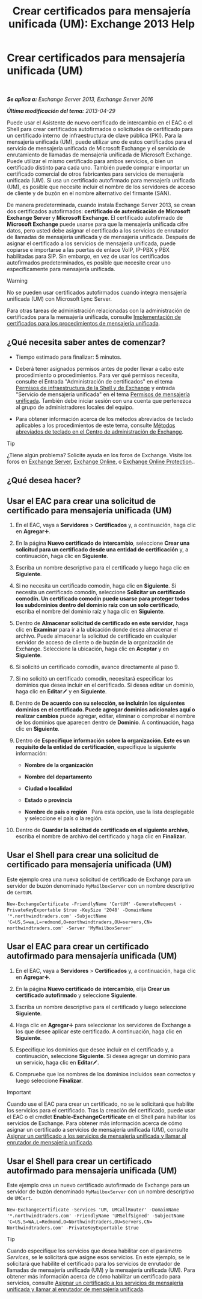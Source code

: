﻿---
title: 'Crear certificados para mensajería unificada (UM): Exchange 2013 Help'
TOCTitle: Crear certificados para mensajería unificada (UM)
ms:assetid: 66807ee7-3d3f-482d-a3ac-d4e9baca3271
ms:mtpsurl: https://technet.microsoft.com/es-es/library/Dn205141(v=EXCHG.150)
ms:contentKeyID: 54652434
ms.date: 04/23/2018
mtps_version: v=EXCHG.150
ms.translationtype: HT
---

# Crear certificados para mensajería unificada (UM)

 

_**Se aplica a:** Exchange Server 2013, Exchange Server 2016_

_**Última modificación del tema:** 2013-04-29_

Puede usar el Asistente de nuevo certificado de intercambio en el EAC o el Shell para crear certificados autofirmados o solicitudes de certificado para un certificado interno de infraestructura de clave pública (PKI). Para la mensajería unificada (UM), puede utilizar uno de estos certificados para el servicio de mensajería unificada de Microsoft Exchange y el servicio de enrutamiento de llamadas de mensajería unificada de Microsoft Exchange. Puede utilizar el mismo certificado para ambos servicios, o bien un certificado distinto para cada uno. También puede comprar e importar un certificado comercial de otros fabricantes para servicios de mensajería unificada (UM). Si usa un certificado autofirmado para mensajería unificada (UM), es posible que necesite incluir el nombre de los servidores de acceso de cliente y de buzón en el nombre alternativo del firmante (SAN).

De manera predeterminada, cuando instala Exchange Server 2013, se crean dos certificados autofirmados: **certificado de autenticación de Microsoft Exchange Server** y **Microsoft Exchange**. El certificado autofirmado de **Microsoft Exchange** puede usarse para que la mensajería unificada cifre datos, pero usted debe asignar el certificado a los servicios de enrutador de llamadas de mensajería unificada y de mensajería unificada. Después de asignar el certificado a los servicios de mensajería unificada, puede copiarse e importarse a las puertas de enlace VoIP, IP-PBX y PBX habilitadas para SIP. Sin embargo, en vez de usar los certificados autofirmados predeterminados, es posible que necesite crear uno específicamente para mensajería unificada.


> [!WARNING]
> No se pueden usar certificados autofirmados cuando integra mensajería unificada (UM) con Microsoft Lync Server.



Para otras tareas de administración relacionadas con la administración de certificados para la mensajería unificada, consulte [Implementación de certificados para los procedimientos de mensajería unificada](deploying-certificates-for-um-procedures-exchange-2013-help.md).

## ¿Qué necesita saber antes de comenzar?

  - Tiempo estimado para finalizar: 5 minutos.

  - Deberá tener asignados permisos antes de poder llevar a cabo este procedimiento o procedimientos. Para ver qué permisos necesita, consulte el Entrada "Administración de certificados" en el tema [Permisos de infraestructura de la Shell y de Exchange](exchange-and-shell-infrastructure-permissions-exchange-2013-help.md) y entrada "Servicio de mensajería unificada" en el tema [Permisos de mensajería unificada](unified-messaging-permissions-exchange-2013-help.md). También debe iniciar sesión con una cuenta que pertenezca al grupo de administradores locales del equipo.

  - Para obtener información acerca de los métodos abreviados de teclado aplicables a los procedimientos de este tema, consulte [Métodos abreviados de teclado en el Centro de administración de Exchange](keyboard-shortcuts-in-the-exchange-admin-center-exchange-online-protection-help.md).


> [!TIP]
> ¿Tiene algún problema? Solicite ayuda en los foros de Exchange. Visite los foros en <A href="https://go.microsoft.com/fwlink/p/?linkid=60612">Exchange Server</A>, <A href="https://go.microsoft.com/fwlink/p/?linkid=267542">Exchange Online</A>, o <A href="https://go.microsoft.com/fwlink/p/?linkid=285351">Exchange Online Protection</A>..



## ¿Qué desea hacer?

## Usar el EAC para crear una solicitud de certificado para mensajería unificada (UM)

1.  En el EAC, vaya a **Servidores** \> **Certificados** y, a continuación, haga clic en **Agregar**![Agregar icono](images/JJ218640.c1e75329-d6d7-4073-a27d-498590bbb558(EXCHG.150).gif "Agregar icono").

2.  En la página **Nuevo certificado de intercambio**, seleccione **Crear una solicitud para un certificado desde una entidad de certificación** y, a continuación, haga clic en **Siguiente**.

3.  Escriba un nombre descriptivo para el certificado y luego haga clic en **Siguiente**.

4.  Si no necesita un certificado comodín, haga clic en **Siguiente**. Si necesita un certificado comodín, seleccione **Solicitar un certificado comodín. Un certificado comodín puede usarse para proteger todos los subdominios dentro del dominio raíz con un solo certificado**, escriba el nombre del dominio raíz y haga clic en **Siguiente**.

5.  Dentro de **Almacenar solicitud de certificado en este servidor**, haga clic en **Examinar** para ir a la ubicación donde desea almacenar el archivo. Puede almacenar la solicitud de certificado en cualquier servidor de acceso de cliente o de buzón de la organización de Exchange. Seleccione la ubicación, haga clic en **Aceptar** y en **Siguiente**.

6.  Si solicitó un certificado comodín, avance directamente al paso 9.

7.  Si no solicitó un certificado comodín, necesitará especificar los dominios que desea incluir en el certificado. Si desea editar un dominio, haga clic en **Editar**![Icono Editar](images/Bb124582.6f53ccb2-1f13-4c02-bea0-30690e6ea71d(EXCHG.150).gif "Icono Editar") y en **Siguiente**.

8.  Dentro de **De acuerdo con su selección, se incluirán los siguientes dominios en el certificado. Puede agregar dominios adicionales aquí o realizar cambios** puede agregar, editar, eliminar o comprobar el nombre de los dominios que aparecen dentro de **Dominio**. A continuación, haga clic en **Siguiente**.

9.  Dentro de **Especifique información sobre la organización. Este es un requisito de la entidad de certificación**, especifique la siguiente información:
    
      - **Nombre de la organización**
    
      - **Nombre del departamento**
    
      - **Ciudad o localidad**
    
      - **Estado o provincia**
    
      - **Nombre de país o región**   Para esta opción, use la lista desplegable y seleccione el país o la región.

10. Dentro de **Guardar la solicitud de certificado en el siguiente archivo**, escriba el nombre de archivo del certificado y haga clic en **Finalizar**.

## Usar el Shell para crear una solicitud de certificado para mensajería unificada (UM)

Este ejemplo crea una nueva solicitud de certificado de Exchange para un servidor de buzón denominado `MyMailboxServer` con un nombre descriptivo de `CertUM`.

    New-ExchangeCertificate -FriendlyName 'CertUM' -GenerateRequest -PrivateKeyExportable $true -KeySize '2048' -DomainName '*.northwindtraders.com' -SubjectName 'C=US,S=wa,L=redmond,O=northwindtraders,OU=servers,CN= northwindtraders.com' -Server 'MyMailboxServer'

## Usar el EAC para crear un certificado autofirmado para mensajería unificada (UM)

1.  En el EAC, vaya a **Servidores** \> **Certificados** y, a continuación, haga clic en **Agregar**![Agregar icono](images/JJ218640.c1e75329-d6d7-4073-a27d-498590bbb558(EXCHG.150).gif "Agregar icono").

2.  En la página **Nuevo certificado de intercambio**, elija **Crear un certificado autofirmado** y seleccione **Siguiente**.

3.  Escriba un nombre descriptivo para el certificado y luego seleccione **Siguiente**.

4.  Haga clic en **Agregar**![Agregar icono](images/JJ218640.c1e75329-d6d7-4073-a27d-498590bbb558(EXCHG.150).gif "Agregar icono") para seleccionar los servidores de Exchange a los que desee aplicar este certificado. A continuación, haga clic en **Siguiente**.

5.  Especifique los dominios que desee incluir en el certificado y, a continuación, seleccione **Siguiente**. Si desea agregar un dominio para un servicio, haga clic en **Editar**![Icono Editar](images/Bb124582.6f53ccb2-1f13-4c02-bea0-30690e6ea71d(EXCHG.150).gif "Icono Editar").

6.  Compruebe que los nombres de los dominios incluidos sean correctos y luego seleccione **Finalizar**.


> [!IMPORTANT]
> Cuando use el EAC para crear un certificado, no se le solicitará que habilite los servicios para el certificado. Tras la creación del certificado, puede usar el EAC o el cmdlet <STRONG>Enable-ExchangeCertificate</STRONG> en el Shell para habilitar los servicios de Exchange. Para obtener más información acerca de cómo asignar un certificado a servicios de mensajería unificada (UM), consulte <A href="assign-a-certificate-to-the-um-and-um-call-router-services-exchange-2013-help.md">Asignar un certificado a los servicios de mensajería unificada y llamar al enrutador de mensajería unificada</A>.



## Usar el Shell para crear un certificado autofirmado para mensajería unificada (UM)

Este ejemplo crea un nuevo certificado autofirmado de Exchange para un servidor de buzón denominado `MyMailboxServer` con un nombre descriptivo de `UMCert`.

    New-ExchangeCertificate -Services 'UM, UMCallRouter' -DomainName '*.northwindtraders.com' -FriendlyName 'UMSelfSigned' -SubjectName 'C=US,S=WA,L=Redmond,O=Northwindtraders,OU=Servers,CN= Northwindtraders.com' -PrivateKeyExportable $true


> [!TIP]
> Cuando especifique los servicios que desea habilitar con el parámetro <EM>Services</EM>, se le solicitará que asigne esos servicios. En este ejemplo, se le solicitará que habilite el certificado para los servicios de enrutador de llamadas de mensajería unificada (UM) y la mensajería unificada (UM). Para obtener más información acerca de cómo habilitar un certificado para servicios, consulte <A href="assign-a-certificate-to-the-um-and-um-call-router-services-exchange-2013-help.md">Asignar un certificado a los servicios de mensajería unificada y llamar al enrutador de mensajería unificada</A>.


